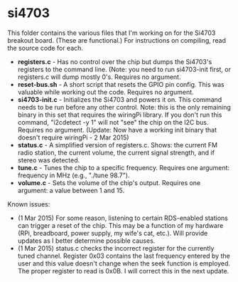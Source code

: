 # si4703
This folder contains the various files that I'm working on for the Si4703 breakout board. (These are functional.)  For instructions on compiling, read the source code for each.

- **registers.c** - Has no control over the chip but dumps the Si4703's registers to the command line.  (Note: you need to run si4703-init first, or registers.c will dump mostly 0's.  Requires no argument.
- **reset-bus.sh** - A short script that resets the GPIO pin config.  This was valuable while working out the code.  Requires no argument.
- **si4703-init.c** - Initializes the Si4703 and powers it on.  This command needs to be run before any other control.  Note: this is the only remaining binary in this set that requires the wiringPi library.  If you don't run this command, "i2cdetect -y 1" will not "see" the chip on the I2C bus.  Requires no argument. (Update: Now have a working init binary that doesn't require wiringPi - 2 Mar 2015)
- **status.c** - A simplified version of registers.c.  Shows: the current FM radio station, the current volume, the current signal strength, and if stereo was detected.
- **tune.c** - Tunes the chip to a specific frequency.  Requires one argument: frequency in MHz (e.g., "./tune 98.7").
- **volume.c** - Sets the volume of the chip's output.  Requires one argument: a value between 1 and 15.

Known issues:
- (1 Mar 2015) For some reason, listening to certain RDS-enabled stations can trigger a reset of the chip.  This may be a function of my hardware (RPi, breadboard, power supply, my wife's cat, etc.).  Will provide updates as I better determine possible causes.
- (1 Mar 2015) status.c checks the incorrect register for the currently tuned channel.  Register 0x03 contains the last frequency entered by the user and this value doesn't change when the seek function is employed.  The proper register to read is 0x0B.  I will correct this in the next update.
